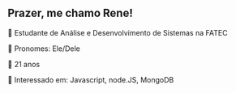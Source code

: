 ## Prazer, me chamo Rene!
  

🔷 Estudante de Análise e Desenvolvimento de Sistemas na FATEC

🔶 Pronomes: Ele/Dele

🔶 21 anos

🔶 Interessado em: Javascript, node.JS, MongoDB

 ##
 

<!--
**renefmelo/renefmelo** is a ✨ _special_ ✨ repository because its `README.md` (this file) appears on your GitHub profile.

Here are some ideas to get you started:

- 🔭 I’m currently working on ...
- 🌱 I’m currently learning ...
- 👯 I’m looking to collaborate on ...
- 🤔 I’m looking for help with ...
- 💬 Ask me about ...
- 📫 How to reach me: ...
- 😄 Pronouns: ...
- ⚡ Fun fact: ...
-->
